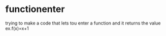 # functionenter
trying to make a code that lets tou enter a function and it returns the value
ex.f(x)=x+1
